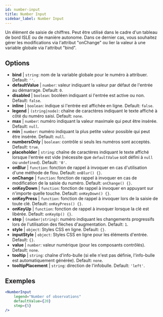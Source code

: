 ```yaml
---
id: number-input
title: Number Input
sidebar_label: Number Input
---
```


Un élément de saisie de chiffres. Peut être utilisé dans le cadre d'un tableau de bord ISLE ou de manière autonome. Dans ce dernier cas, vous souhaitez gérer les modifications via l'attribut "onChange" ou lier la valeur à une variable globale via l'attribut "bind".

## Options

* __bind__ | `string`: nom de la variable globale pour le numéro à attribuer. Default: `''`.
* __defaultValue__ | `number`: valeur indiquant la valeur par défaut de l'entrée au démarrage. Default: `0`.
* __disabled__ | `boolean`: booléen indiquant si l'entrée est active ou non. Default: `false`.
* __inline__ | `boolean`: indique si l'entrée est affichée en ligne. Default: `false`.
* __legend__ | `(string|node)`: chaîne de caractères indiquant le texte affiché à côté du numéro saisi. Default: `none`.
* __max__ | `number`: numéro indiquant la valeur maximale qui peut être insérée. Default: `null`.
* __min__ | `number`: numéro indiquant la plus petite valeur possible qui peut être insérée. Default: `null`.
* __numbersOnly__ | `boolean`: contrôle si seuls les numéros sont acceptés. Default: `true`.
* __placeholder__ | `string`: chaîne de caractères indiquant le texte affiché lorsque l'entrée est vide (nécessite que `defaultValue` soit défini à `null` ou `undefined`). Default: `'0'`.
* __onBlur__ | `function`: fonction de rappel à invoquer en cas d'utilisation d'une méthode de flou. Default: `onBlur() {}`.
* __onChange__ | `function`: fonction de rappel à invoquer en cas de modification de la saisie du numéro. Default: `onChange() {}`.
* __onKeyDown__ | `function`: fonction de rappel à invoquer en appuyant sur n'importe quelle touche. Default: `onKeyDown() {}`.
* __onKeyPress__ | `function`: fonction de rappel à invoquer lors de la saisie de toute clé. Default: `onKeyPress() {}`.
* __onKeyUp__ | `function`: fonction de rappel à invoquer lorsque la clé est libérée. Default: `onKeyUp() {}`.
* __step__ | `(number|string)`: numéro indiquant les changements progressifs lors de l'utilisation des flèches d'augmentation. Default: `1`.
* __style__ | `object`: Styles CSS en ligne. Default: `{}`.
* __inputStyle__ | `object`: Styles CSS en ligne pour les éléments d'entrée. Default: `{}`.
* __value__ | `number`: valeur numérique (pour les composants contrôlés). Default: `none`.
* __tooltip__ | `string`: chaîne d'info-bulle (si elle n'est pas définie, l'info-bulle est automatiquement générée). Default: `none`.
* __tooltipPlacement__ | `string`: direction de l'infobulle. Default: `'left'`.


## Exemples

```jsx live
<NumberInput
    legend="Number of observations"
    defaultValue={20}
    step={5}
/>
```


